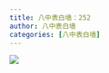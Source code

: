 ```yaml
---
title: 八中表白墙：252
author: 八中表白墙
categories: [八中表白墙]
---
```


![]( https://img.urlnode.com/file/756a7070a55887a37b28f.jpg)